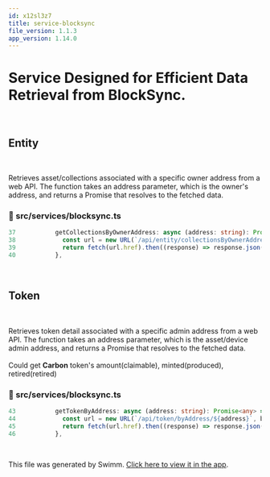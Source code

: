 ```yaml
---
id: x12sl3z7
title: service-blocksync
file_version: 1.1.3
app_version: 1.14.0
---
```


# Service Designed for Efficient Data Retrieval from BlockSync.

<br/>

## Entity

<br/>

Retrieves asset/collections associated with a specific owner address from a web API. The function takes an address parameter, which is the owner's address, and returns a Promise that resolves to the fetched data.
<!-- NOTE-swimm-snippet: the lines below link your snippet to Swimm -->
### 📄 src/services/blocksync.ts
<!-- collapsed -->

```typescript
37           getCollectionsByOwnerAddress: async (address: string): Promise<any> => {
38             const url = new URL(`/api/entity/collectionsByOwnerAddress/${address}`, bsUrl!)
39             return fetch(url.href).then((response) => response.json())
40           },
```

<br/>

## Token

<br/>

Retrieves token detail associated with a specific admin address from a web API. The function takes an address parameter, which is the asset/device admin address, and returns a Promise that resolves to the fetched data.<br/>
<br/>Could get **Carbon** token's amount(claimable), minted(produced), retired(retired)
<!-- NOTE-swimm-snippet: the lines below link your snippet to Swimm -->
### 📄 src/services/blocksync.ts
<!-- collapsed -->

```typescript
43           getTokenByAddress: async (address: string): Promise<any> => {
44             const url = new URL(`/api/token/byAddress/${address}`, bsUrl!)
45             return fetch(url.href).then((response) => response.json())
46           },
```

<br/>

This file was generated by Swimm. [Click here to view it in the app](https://app.swimm.io/repos/Z2l0aHViJTNBJTNBaXhvLXdlYmNsaWVudCUzQSUzQWl4b2ZvdW5kYXRpb24=/docs/x12sl3z7).
